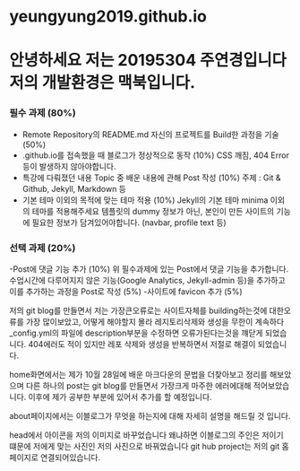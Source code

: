 # yeungyung2019.github.io
# 안녕하세요 저는 20195304 주연경입니다 저의 개발환경은 맥북입니다. 

### 필수 과제 (80%)
- Remote Repository의 README.md 자신의 프로젝트를 Build한 과정을 기술 (50%)
- <username>.github.io를 접속했을 때 블로그가 정상적으로 동작 (10%)
CSS 깨짐, 404 Error 등이 발생하지 않아야합니다.
- 특강에 다뤄졌던 내용 Topic 중 배운 내용에 관해 Post 작성 (10%)
주제 : Git & Github, Jekyll, Markdown 등
- 기본 테마 이외의 목적에 맞는 테마 적용 (10%)
Jekyll의 기본 테마 minima 이외의 테마를 적용해주세요
템플릿의 dummy 정보가 아닌, 본인이 만든 사이트의 기능에 필요한 정보가 담겨있어야합니다. (navbar, profile text 등)
### 선택 과제 (20%)
-Post에 댓글 기능 추가 (10%)
위 필수과제에 있는 Post에서 댓글 기능을 추가합니다.
수업시간에 다루어지지 않은 기능(Google Analytics, Jekyll-admin 등)을 추가하고 이를 추가하는 과정을 Post로 작성 (5%)
-사이트에 favicon 추가 (5%)


저의 git blog를 만들면서 저는 가장큰오류로는 사이트자체를 building하는것에 대한오류를 가장 많이보았고,
 어떻게 해야할지 몰라 레지토리삭제와 생성을 무한이 계속하다 _config.yml의 파일에 description부분을 수정하면 오류가된다는것을 꺠닫게 되었습니다.
  404에러도 적이 있지만 레포 삭제와 생성을 반복하면서 저절로 해결이 되었습니다. 

home화면에서는 제가 10월 28일에 배운 마크다운의 문법을 더찾아보고 정리를 해보았으며 다른 하나의 post는 git blog를 만들면서 가장크게 마주한 에러에대해 적어보았습니다.
이후에 제가 공부한 부분에 있어서 추가를 할 예정입니다. 

about페이지에서는 이블로그가 무엇을 하는지에 대해 자세히 설명을 해드릴 것 입니다. 

head에서 아이콘을 저의 이미지로 바꾸었습니다 왜냐하면 이블로그의 주인은 저이기 떄문에 저에게 맞는 사진인 저의 사진으로 바꿔었습니다 git hub project는 저의 git 홈페이지로 연결되어있습니다.   